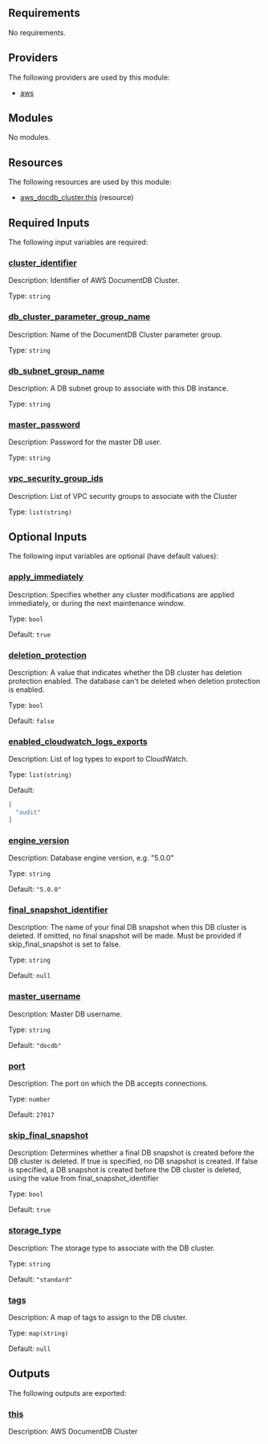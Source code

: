 <!-- BEGIN_TF_DOCS -->
## Requirements

No requirements.

## Providers

The following providers are used by this module:

- <a name="provider_aws"></a> [aws](#provider\_aws)

## Modules

No modules.

## Resources

The following resources are used by this module:

- [aws_docdb_cluster.this](https://registry.terraform.io/providers/hashicorp/aws/latest/docs/resources/docdb_cluster) (resource)

## Required Inputs

The following input variables are required:

### <a name="input_cluster_identifier"></a> [cluster\_identifier](#input\_cluster\_identifier)

Description: Identifier of AWS DocumentDB Cluster.

Type: `string`

### <a name="input_db_cluster_parameter_group_name"></a> [db\_cluster\_parameter\_group\_name](#input\_db\_cluster\_parameter\_group\_name)

Description: Name of the DocumentDB Cluster parameter group.

Type: `string`

### <a name="input_db_subnet_group_name"></a> [db\_subnet\_group\_name](#input\_db\_subnet\_group\_name)

Description: A DB subnet group to associate with this DB instance.

Type: `string`

### <a name="input_master_password"></a> [master\_password](#input\_master\_password)

Description: Password for the master DB user.

Type: `string`

### <a name="input_vpc_security_group_ids"></a> [vpc\_security\_group\_ids](#input\_vpc\_security\_group\_ids)

Description: List of VPC security groups to associate with the Cluster

Type: `list(string)`

## Optional Inputs

The following input variables are optional (have default values):

### <a name="input_apply_immediately"></a> [apply\_immediately](#input\_apply\_immediately)

Description: Specifies whether any cluster modifications are applied immediately, or during the next maintenance window.

Type: `bool`

Default: `true`

### <a name="input_deletion_protection"></a> [deletion\_protection](#input\_deletion\_protection)

Description: A value that indicates whether the DB cluster has deletion protection enabled. The database can't be deleted when deletion protection is enabled.

Type: `bool`

Default: `false`

### <a name="input_enabled_cloudwatch_logs_exports"></a> [enabled\_cloudwatch\_logs\_exports](#input\_enabled\_cloudwatch\_logs\_exports)

Description: List of log types to export to CloudWatch.

Type: `list(string)`

Default:

```json
[
  "audit"
]
```

### <a name="input_engine_version"></a> [engine\_version](#input\_engine\_version)

Description: Database engine version, e.g. "5.0.0"

Type: `string`

Default: `"5.0.0"`

### <a name="input_final_snapshot_identifier"></a> [final\_snapshot\_identifier](#input\_final\_snapshot\_identifier)

Description: The name of your final DB snapshot when this DB cluster is deleted. If omitted, no final snapshot will be made. Must be provided if skip\_final\_snapshot is set to false.

Type: `string`

Default: `null`

### <a name="input_master_username"></a> [master\_username](#input\_master\_username)

Description: Master DB username.

Type: `string`

Default: `"docdb"`

### <a name="input_port"></a> [port](#input\_port)

Description: The port on which the DB accepts connections.

Type: `number`

Default: `27017`

### <a name="input_skip_final_snapshot"></a> [skip\_final\_snapshot](#input\_skip\_final\_snapshot)

Description: Determines whether a final DB snapshot is created before the DB cluster is deleted. If true is specified, no DB snapshot is created. If false is specified, a DB snapshot is created before the DB cluster is deleted, using the value from final\_snapshot\_identifier

Type: `bool`

Default: `true`

### <a name="input_storage_type"></a> [storage\_type](#input\_storage\_type)

Description: The storage type to associate with the DB cluster.

Type: `string`

Default: `"standard"`

### <a name="input_tags"></a> [tags](#input\_tags)

Description: A map of tags to assign to the DB cluster.

Type: `map(string)`

Default: `null`

## Outputs

The following outputs are exported:

### <a name="output_this"></a> [this](#output\_this)

Description: AWS DocumentDB Cluster
<!-- END_TF_DOCS -->